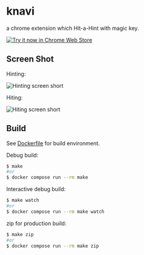 # knavi

a chrome extension which Hit-a-Hint with magic key.

<a target="_blank" href="https://chrome.google.com/webstore/detail/knavi/pfcgnkljgjobpkbgcifmpnhglafhkifg">![Try it now in Chrome Web Store](imgs/tryitnowbutton.png)</a>

## Screen Shot

Hinting:

![Hinting screen short](imgs/screenshot1-hinting.png)

Hiting:

![Hiting screen short](imgs/screenshot2-hiting.png)

## Build

See [Dockerfile](Dockerfile) for build environment.

Debug build:

```sh
$ make
#or
$ docker compose run --rm make
```

Interactive debug build:

```sh
$ make watch
#or
$ docker compose run --rm make watch
```

zip for production build:

```sh
$ make zip
#or
$ docker compose run --rm make zip
```
